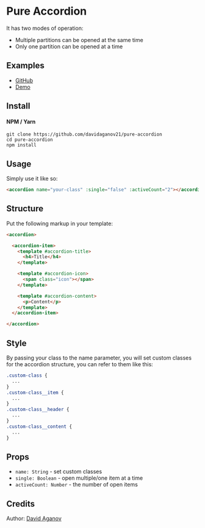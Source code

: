 # Pure Accordion

It has two modes of operation:

- Multiple partitions can be opened at the same time
- Only one partition can be opened at a time

## Examples

- [GitHub](https://github.com/davidaganov/pure-accordion)
- [Demo](https://aganov.dev/pure-accordion)

## Install

#### NPM / Yarn

```
git clone https://github.com/davidaganov21/pure-accordion
cd pure-accordion
npm install
```

## Usage

Simply use it like so:

```html
<accordion name="your-class" :single="false" :activeCount="2"></accordion>
```

## Structure

Put the following markup in your template:

```html
<accordion>

  <accordion-item>
    <template #accordion-title>
      <h4>Title</h4>
    </template>

    <template #accordion-icon>
      <span class="icon"></span>
    </template>

    <template #accordion-content>
      <p>Content</p>
    </template>
  </accordion-item>

</accordion>
```

## Style

By passing your class to the name parameter, you will set custom classes for the accordion structure, you can refer to them like this:

````css
.custom-class {
  ...
}
.custom-class__item {
  ...
}
.custom-class__header {
  ...
}
.custom-class__content {
  ...
}
````

## Props

- `name: String` - set custom classes
- `single: Boolean` - open multiple/one item at a time
- `activeCount: Number` - the number of open items

## Credits

Author: [David Aganov](https://github.com/davidaganov21)
